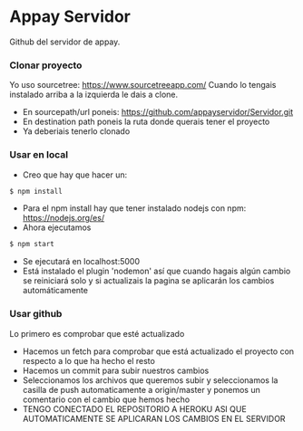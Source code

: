 # Appay Servidor

Github del servidor de appay.
### Clonar proyecto
Yo uso sourcetree: https://www.sourcetreeapp.com/
Cuando lo tengais instalado arriba a la izquierda le dais a clone.
- En sourcepath/url poneis: https://github.com/appayservidor/Servidor.git
- En destination path poneis la ruta donde querais tener el proyecto
- Ya deberiais tenerlo clonado
### Usar en local 
- Creo que hay que hacer un:

```sh
$ npm install
```
- Para el npm install hay que tener instalado nodejs con npm: https://nodejs.org/es/
- Ahora ejecutamos
```sh
$ npm start
```
- Se ejecutará en localhost:5000
- Está instalado el plugin 'nodemon' así que cuando hagais algún cambio se reiniciará solo y si actualizais la pagina se aplicarán los cambios automáticamente

### Usar github
Lo primero es comprobar que esté actualizado
- Hacemos un fetch para comprobar que está actualizado el proyecto con respecto a lo que ha hecho el resto
- Hacemos un commit para subir nuestros cambios
- Seleccionamos los archivos que queremos subir y seleccionamos la casilla de push automaticamente a origin/master y ponemos un comentario con el cambio que hemos hecho
- TENGO CONECTADO EL REPOSITORIO A HEROKU ASI QUE AUTOMATICAMENTE SE APLICARAN LOS CAMBIOS EN EL SERVIDOR
